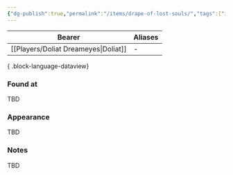 ```yaml
---
{"dg-publish":true,"permalink":"/items/drape-of-lost-souls/","tags":["item"],"noteIcon":"item","created":"2024-01-06T14:23:04.535+01:00","updated":"2024-01-08T12:14:29.313+01:00"}
---
```


| Bearer                       | Aliases |
| ---------------------------- | ------- |
| [[Players/Doliat Dreameyes\|Doliat]] | \-      |

{ .block-language-dataview}
### Found at
TBD
### Appearance
TBD
### Notes
TBD